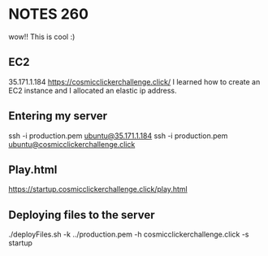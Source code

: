 # NOTES 260
wow!! This is cool :)
## EC2
35.171.1.184
https://cosmicclickerchallenge.click/
I learned how to create an EC2 instance and I allocated an elastic ip address.
## Entering my server
ssh -i production.pem ubuntu@35.171.1.184
ssh -i production.pem ubuntu@cosmicclickerchallenge.click
## Play.html
https://startup.cosmicclickerchallenge.click/play.html
## Deploying files to the server
./deployFiles.sh -k ../production.pem -h cosmicclickerchallenge.click  -s startup
